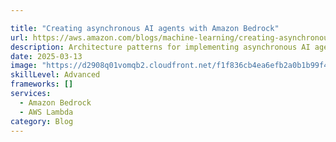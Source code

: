 ```yaml
---

title: "Creating asynchronous AI agents with Amazon Bedrock"
url: https://aws.amazon.com/blogs/machine-learning/creating-asynchronous-ai-agents-with-amazon-bedrock/
description: Architecture patterns for implementing asynchronous AI agents using event-driven choreography for automated business processes
date: 2025-03-13
image: "https://d2908q01vomqb2.cloudfront.net/f1f836cb4ea6efb2a0b1b99f41ad8b103eff4b59/2025/03/05/4-agent-broker-architecture-1024x544.png"
skillLevel: Advanced
frameworks: []
services:
  - Amazon Bedrock
  - AWS Lambda
category: Blog
---
```


